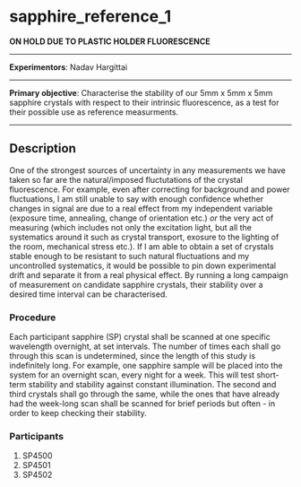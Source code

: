 # sapphire_reference_1

**ON HOLD DUE TO PLASTIC HOLDER FLUORESCENCE**

---

**Experimentors**:  Nadav Hargittai

---

**Primary objective**: Characterise the stability of our 5mm x 5mm x 5mm sapphire crystals with respect to their intrinsic fluorescence, as a test for their possible use as reference measurments.

---

## Description
One of the strongest sources of uncertainty in any measurements we have taken so far are the natural/imposed fluctutations of the crystal fluorescence. For example, even after correcting for background and power fluctuations, I am still unable to say with enough confidence  whether changes in signal are due to a real effect from my independent variable (exposure time, annealing, change of orientation etc.)  *or* the very act of measuring (which includes not only the excitation light, but all the systematics around it such as crystal transport, exosure to the lighting of the room, mechanical stress etc.). If I am able to obtain a set of crystals stable enough to be resistant to such natural fluctuations and my uncontrolled systematics, it would be possible to pin down experimental drift and separate it from a real physical effect. By running a long campaign of measurement on candidate sapphire crystals, their stability over a desired time interval can be characterised. 

### Procedure
Each participant sapphire (SP) crystal shall be scanned at one specific wavelength overnight, at set intervals. The number of times each shall go through this scan is undetermined, since the length of this study is indefinitely long. For example, one sapphire sample will be placed into the system for an overnight scan, every night for a week. This will test short-term stability and stability against constant illumination. The second and third crystals shall go through the same, while the ones that have already had the week-long scan shall be scanned for brief periods but often - in order to keep checking their stability.

### Participants
1. SP4500
2. SP4501
3. SP4502
